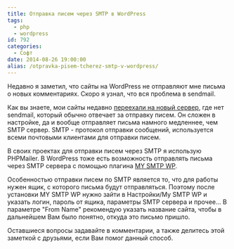 ```yaml
---
title: Отправка писем через SMTP в WordPress
tags:
  - php
  - wordpress
id: 792
categories:
  - Софт
date: 2014-08-26 19:00:00
alias: /otpravka-pisem-tcherez-smtp-v-wordpress/
---
```


Недавно я заметил, что сайты на WordPress не отправляют мне письма о новых комментариях. Скоро я узнал, что вся проблема в sendmail. <!--more-->

Как вы знаете, мои сайты недавно [переехали на новый сервер](http://atnartur.ru/osobennosti-ustanovki-wordpress-na-nginx/ "Особенности установки WordPress на nginx"), где нет sendmail, который обычно отвечает за отправку писем. Он сложен в настройке, да и вообще отправляет письма намного медленнее, чем SMTP сервер. SMTP - протокол отправки сообщений, используется всеми почтовыми клиентами для отправки писем.

В своих проектах для отправки писем через SMTP я использую PHPMailer. В WordPress тоже есть возможность отправлять письма через SMTP сервера c помощью плагина [MY SMTP WP](https://wordpress.org/plugins/my-smtp-wp/).

Особенностью отправки писем по SMTP является то, что для работы нужен ящик, с которого письма будут отправляться. Поэтому после установки MY SMTP WP нужно зайти в Настройки/My SMTP WP и указать логин, пароль от ящика, параметры SMTP сервера и прочее... В параметре "From Name" рекомендую указать название сайта, чтобы в дальнейшем Вам было понятно, откуда это письмо пришло.

Оставшиеся вопросы задавайте в комментарии, а также делитесь этой заметкой с друзьями, если Вам помог данный способ.